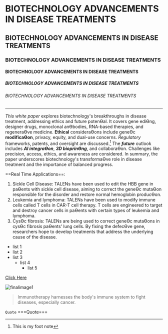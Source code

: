 # BIOTECHNOLOGY ADVANCEMENTS IN DISEASE TREATMENTS
## BIOTECHNOLOGY ADVANCEMENTS IN DISEASE TREATMENTS
### BIOTECHNOLOGY ADVANCEMENTS IN DISEASE TREATMENTS
#### BIOTECHNOLOGY ADVANCEMENTS IN DISEASE TREATMENTS
##### BIOTECHNOLOGY ADVANCEMENTS IN DISEASE TREATMENTS
###### BIOTECHNOLOGY ADVANCEMENTS IN DISEASE TREATMENTS
--------------------------------------------------------
_This white paper_ explores biotechnology's breakthroughs in disease treatment, addressing ethics and future potenƟal. It covers gene ediƟng, designer drugs, monoclonal anƟbodies, RNA-based therapies, and regeneraƟve medicine. **Ethical** consideraƟons include geneƟc __modificaƟon__, privacy, equity, and dual-use concerns. *Regulatory* frameworks, patents, and 
oversight are discussed.[^1] The ***future*** outlook includes __*AI integraƟon*__, **_3D bioprinƟng_**, and collaboraƟon. Challenges like precision, access, ethics, and awareness are considered. In summary, the paper underscores biotechnology's transformaƟve role in disease treatment and the importance of balanced progress. 


[^1]:This is my foot note

==Real Time Applications==:
1. Sickle Cell Disease: TALENs have been used to edit the HBB gene in paƟents with sickle cell disease, aiming to correct the geneƟc mutaƟon responsible for the disorder and restore normal hemoglobin producƟon.
2. Leukemia and lymphoma: TALENs have been used to modify immune cells called T cells in CAR-T cell therapy. T cells are engineered to target and destroy cancer cells in paƟents with certain types of leukemia and lymphoma.
3. CysƟc fibrosis: TALENs are being used to correct geneƟc mutaƟons in cysƟc fibrosis paƟents' lung cells. By fixing the defecƟve gene, researchers hope to develop treatments that address the underlying cause of the disease.

* list 1
* list 2
* list 3
  + list 4
    - list 5
      
[Click Here](https://developers.facebook.com/docs/graph-api/batch-requests)

![finalimage1](https://github.com/aspgayathri/Technical-Writing/assets/143250817/55f4796f-afe6-48d6-bf8a-adee2f7cbed7)

> Immunotherapy harnesses the body's immune system to fight diseases, especially cancer.

```Quote```
===Quote===

